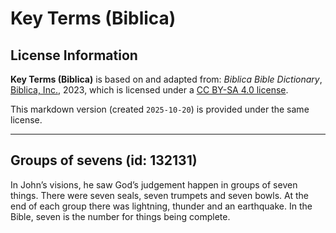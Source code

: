 # Key Terms (Biblica)

## License Information

**Key Terms (Biblica)** is based on and adapted from: _Biblica Bible Dictionary_, [Biblica, Inc.](https://www.biblica.com/), 2023, which is licensed under a [CC BY-SA 4.0 license](https://creativecommons.org/licenses/by-sa/4.0/legalcode.en).

This markdown version (created `2025-10-20`) is provided under the same license.



--------------------------------

## Groups of sevens (id: 132131)

In John’s visions, he saw God’s judgement happen in groups of seven things. There were seven seals, seven trumpets and seven bowls. At the end of each group there was lightning, thunder and an earthquake. In the Bible, seven is the number for things being complete.


